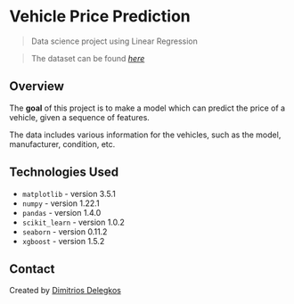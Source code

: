 # Vehicle Price Prediction
> Data science project using Linear Regression

> The dataset can be found [_here_](https://drive.google.com/file/d/1ZqmuDjNJjMj7hDivgsukOjrscry-KGpz/view)

## Overview
The **goal** of this project is to make a model which can predict the price of a vehicle, given a sequence of features.

The data includes various information for the vehicles, such as the model, manufacturer, condition, etc.

## Technologies Used
- `matplotlib` - version 3.5.1
- `numpy` - version 1.22.1
- `pandas` - version 1.4.0
- `scikit_learn` - version 1.0.2
- `seaborn` - version 0.11.2
- `xgboost` - version 1.5.2

## Contact
Created by [Dimitrios Delegkos](https://www.linkedin.com/in/dimitrios-delegkos-24a596151/)
